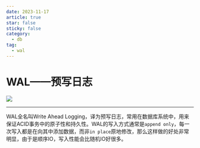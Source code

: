```yaml
---
date: 2023-11-17
article: true
star: false
sticky: false
category:
  - db
tag:
  - wal
---
```


# WAL——预写日志

![](https://public-1308755698.cos.ap-chongqing.myqcloud.com//img/202311292055936.png)
<!-- more -->
---
WAL全名叫Write Ahead Logging，译为预写日志，常用在数据库系统中，用来保证ACID事务中的原子性和持久性。WAL的写入方式通常是`append only`，每一次写入都是在向其中添加数据，而非`in place`原地修改，那么这样做的好处非常明显，由于是顺序IO，写入性能会比随机IO好很多。